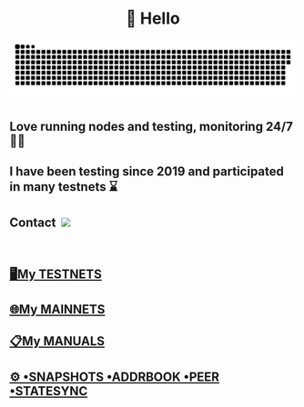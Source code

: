 <h1 align="center"> 👋 Hello </h1>
</p>

<p align="center">
<img width="600" src="https://github.com/AntNodes/assets/blob/main/github-snake.svg" alt="snake"/>
</p>

## Love running nodes and testing, monitoring 24/7 👨‍💻

## I have been testing since 2019 and participated in many testnets ⌛

## Contact &nbsp;<a href="https://discord.com/users/863083870626250812"><img src="https://img.shields.io/badge/-DISCORD-purple?style=flat&logo=DISCORD&logoColor=white"/></a> 

<br>

## [🖥My TESTNETS](https://github.com/AntNodes/MY-TESTNET)

## [🌐My MAINNETS](https://github.com/AntNodes/MY-MAINNETS)

## [📋My MANUALS](https://github.com/AntNodes/MY-MANUALS)

## [⚙ •SNAPSHOTS •ADDRBOOK •PEER •STATESYNC](https://github.com/AntNodes/MY-SNAPSHOTS)

</p>

